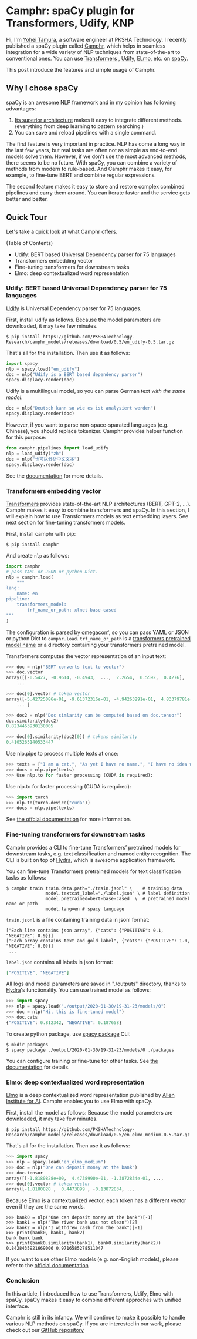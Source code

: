 # Camphr: spaCy plugin for Transformers, Udify, KNP

Hi, I'm [Yohei Tamura](https://github.com/tamuhey), a software engineer at PKSHA Technology. I recently published a spaCy plugin called [Camphr](https://github.com/PKSHATechnology-Research/camphr/), which helps in seamless integration for a wide variety of NLP techniques from state-of-the-art to conventional ones. You can use [Transformers](https://huggingface.co/transformers/) ,  [Udify](https://github.com/Hyperparticle/udify), [ELmo](https://allennlp.org/elmo), etc. on [spaCy](https://github.com/explosion/spaCy).

This post introduce the features and simple usage of Camphr.

## Why I chose spaCy

spaCy is an awesome NLP framework and in my opinion has following advantages:

1. [Its superior architecture](https://spacy.io/api) makes it easy to integrate different methods. (everything from deep learning to pattern searching.)
2. You can save and reload pipelines with a single command.

The first feature is very important in practice. NLP has come a long way in the last few years, but real tasks are often not as simple as end-to-end models solve them. However, if we don't use the most advanced methods, there seems to be no future. With spaCy, you can combine a variety of methods from modern to rule-based. And Camphr makes it easy, for example, to fine-tune BERT and combine regular expressions.

The second feature makes it easy to store and restore complex combined pipelines and carry them around. You can iterate faster and the service gets better and better.

## Quick Tour

Let's take a quick look at what Camphr offers.

(Table of Contents)

- Udify: BERT based Universal Dependency parser for 75 languages
- Transformers embedding vector
- Fine-tuning transformers for downstream tasks
- Elmo: deep contextualized word representation

### Udify: BERT based Universal Dependency parser for 75 languages

[Udify](https://github.com/Hyperparticle/udify) is  Universal Dependency parser for 75 languages.

First, install udify as follows.
Because the model parameters are downloaded, it may take few minutes.

```console
$ pip install https://github.com/PKSHATechnology-Research/camphr_models/releases/download/0.5/en_udify-0.5.tar.gz
```

That's all for the installation. Then use it as follows:

```python
import spacy
nlp = spacy.load("en_udify")
doc = nlp("Udify is a BERT based dependency parser")
spacy.displacy.render(doc)
```

Udify is a multilingual model, so you can parse German text *with the same model*: 

```python
doc = nlp("Deutsch kann so wie es ist analysiert werden")
spacy.displacy.render(doc) 
```

However, if you want to parse non-space-sparated languages (e.g. Chinese), you should replace tokenizer. Camphr provides helper function for this purpose:

```python
from camphr.pipelines import load_udify
nlp = load_udify("zh")
doc = nlp("也可以分析中文文本")
spacy.displacy.render(doc)
```

See the [documentation](https://camphr.readthedocs.io/en/latest/notes/udify.html) for more details.

### Transformers embedding vector

[Transformers](https://github.com/huggingface/transformers) provides state-of-the-art NLP architectures (BERT, GPT-2, ...). Camphr makes it easy to combine transformers and spaCy.
In this section, I will explain how to use Transformers models as text embedding layers. See next section for fine-tuning transformers models.

First, install camphr with pip:

```console
$ pip install camphr
```

And create `nlp` as follows:

```python
import camphr
# pass YAML or JSON or python Dict.
nlp = camphr.load(
    """
lang:
    name: en
pipeline:
    transformers_model:
        trf_name_or_path: xlnet-base-cased
"""
)
```

The configuration is parsed by [omegaconf](https://github.com/omry/omegaconf), so you can pass YAML or JSON or python Dict to `camphr.load`.
`trf_name_or_path` is a [transformers pretrained model name](https://huggingface.co/transformers/pretrained_models.html) or a directory containing your transformers pretrained model.

Transformers computes the vector representation of an input text:

```python
>>> doc = nlp("BERT converts text to vector")
>>> doc.vector
array([[-0.5427, -0.9614, -0.4943,  ...,  2.2654,  0.5592,  0.4276],
    ...

>>> doc[0].vector # token vector
array([-5.42725086e-01, -9.61372316e-01, -4.94263291e-01,  4.83379781e-01,
    ... ]

>>> doc2 = nlp("Doc simlarity can be computed based on doc.tensor")
doc.similarity(doc2)
0.8234463930130005

>>> doc[0].similarity(doc2[0]) # tokens similarity
0.4105265140533447
```

Use nlp.pipe to process multiple texts at once:

```python
>>> texts = ["I am a cat.", "As yet I have no name.", "I have no idea where I was born."]
>>> docs = nlp.pipe(texts)
>>> Use nlp.to for faster processing (CUDA is required):
```
Use nlp.to for faster processing (CUDA is required):

```python
>>> import torch
>>> nlp.to(torch.device("cuda"))
>>> docs = nlp.pipe(texts)
```

See [the offcial documentation](https://camphr.readthedocs.io/en/latest/notes/transformers.html) for more information.

### Fine-tuning transformers for downstream tasks

Camphr provides a CLI to fine-tune Transformers’ pretrained models for downstream tasks, e.g. text classification and named entity recognition. The CLI is built on top of [Hydra](https://github.com/facebookresearch/hydra), which is awesome application framework.

You can fine-tune Transformers pretrained models for text classification tasks as follows:

```console
$ camphr train train.data.path="./train.jsonl" \    # training data
               model.textcat_label="./label.json" \ # label definition
               model.pretrained=bert-base-cased  \  # pretrained model name or path
               model.lang=en # spacy language
```

`train.jsonl` is a file containing training data in jsonl format:

```jsonl
["Each line contains json array", {"cats": {"POSITIVE": 0.1, "NEGATIVE": 0.9}}]
["Each array contains text and gold label", {"cats": {"POSITIVE": 1.0, "NEGATIVE": 0.0}}]
 ...
```

`label.json` contains all labels in json format:

```json
["POSITIVE", "NEGATIVE"]
```

All logs and model parameters are saved in "./outputs" directory, thanks to [Hydra](https://github.com/facebookresearch/hydra)'s functionality.
You can use trained model as follows:

```python
>>> import spacy
>>> nlp = spacy.load("./output/2020-01-30/19-31-23/models/0")
>>> doc = nlp("Hi, this is fine-tuned model")
>>> doc.cats
{"POSITIVE": 0.812342, "NEGATIVE": 0.187658}
```

To create python package, use [spacy package](https://spacy.io/api/cli#package) CLI:

```console
$ mkdir packages
$ spacy package ./output/2020-01-30/19-31-23/models/0 ./packages
```

You can configure training or fine-tune for other tasks. See [the documentation](https://camphr.readthedocs.io/en/latest/notes/finetune_transformers.html) for details.

### Elmo: deep contextualized word representation

[Elmo](https://allennlp.org/elmo) is a deep contextualized word representation published by [Allen Institute for AI](https://allenai.org/).
Camphr enables you to use Elmo with spaCy.

First, install the model as follows:
Because the model parameters are downloaded, it may take few minutes.

```console
$ pip install https://github.com/PKSHATechnology-Research/camphr_models/releases/download/0.5/en_elmo_medium-0.5.tar.gz
```

That's all for the installation. Then use it as follows:

```python
>>> import spacy
>>> nlp = spacy.load("en_elmo_medium")
>>> doc = nlp("One can deposit money at the bank")
>>> doc.tensor
array([[-1.8180828e+00,  4.4738990e-01, -1.3872834e-01, ...,
>>> doc[0].vector # token vector
array([-1.8180828 ,  0.4473899 , -0.13872834, ...
```

Because Elmo is a contextualized vector, each token has a different vector even if they are the same words.

```
>>> bank0 = nlp("One can deposit money at the bank")[-1]
>>> bank1 = nlp("The river bank was not clean")[2]
>>> bank2 = nlp("I withdrew cash from the bank")[-1]
>>> print(bank0, bank1, bank2)
bank bank bank
>>> print(bank0.similarity(bank1), bank0.similarity(bank2))
0.8428435921669006 0.9716585278511047
```

If you want to use other Elmo models (e.g. non-English models), please refer to the [official documentation](https://camphr.readthedocs.io/en/latest/notes/elmo.html)

### Conclusion

In this article, I introduced how to use Transformers, Udify, Elmo with spaCy. spaCy makes it easy to combine different approches with unified interface.

Camphr is still in its infancy. We will continue to make it possible to handle various NLP methods on spaCy.
If you are interested in our work, please check out our [GitHub repository](https://github.com/PKSHATechnology-Research/camphr/)